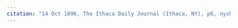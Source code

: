 ```yaml
---
citation: "14 Oct 1896, The Ithaca Daily Journal (Ithaca, NY), p6, nyshistoricnewspapers.org"
---
```

